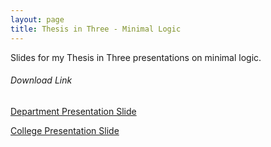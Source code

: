 ```yaml
---
layout: page
title: Thesis in Three - Minimal Logic
---
```


Slides for my Thesis in Three presentations on minimal logic.


###### Download Link
[Department Presentation Slide](
	https://drive.google.com/open?id=0BxQ7IgGGV_QKblBIandMM1lnRFU)

[College Presentation Slide](
	https://drive.google.com/open?id=0BxQ7IgGGV_QKWGdYdVlta3NXZmM)
